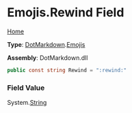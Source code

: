 # Emojis\.Rewind Field

[Home](../../../README.md)

**Type**: [DotMarkdown](../../README.md)\.[Emojis](../README.md)

**Assembly**: DotMarkdown\.dll

```csharp
public const string Rewind = ":rewind:"
```

### Field Value

System\.[String](https://docs.microsoft.com/en-us/dotnet/api/system.string)